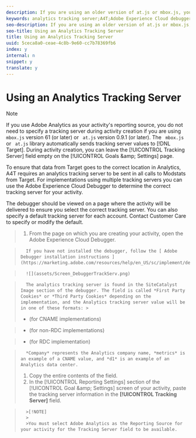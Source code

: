 ```yaml
---
description: If you are using an older version of at.js or mbox.js, you must specify an analytics tracking server for activities that use Analytics for Target (A4T).
keywords: analytics tracking server;A4T;Adobe Experience Cloud debugger;reporting source
seo-description: If you are using an older version of at.js or mbox.js, you must specify an analytics tracking server for activities that use Analytics for Target (A4T).
seo-title: Using an Analytics Tracking Server
title: Using an Analytics Tracking Server
uuid: 5ceca8a0-ceae-4c8b-9e60-cc7b78369fb6
index: y
internal: n
snippet: y
translate: y
---
```


# Using an Analytics Tracking Server


>[!NOTE]
>
>If you use Adobe Analytics as your activity's reporting source, you do not need to specify a tracking server during activity creation if you are using ` mbox.js` version 61 (or later) or ` at.js` version 0.9.1 (or later). The ` mbox.js` or ` at.js` library automatically sends tracking server values to [!DNL  Target]. During activity creation, you can leave the [!UICONTROL  Tracking Server] field empty on the [!UICONTROL  Goals &amp;amp; Settings] page. 



To ensure that data from Target goes to the correct location in Analytics, A4T requires an analytics tracking server to be sent in all calls to Modstats from Target. For implementations using multiple tracking servers you can use the Adobe Experience Cloud Debugger to determine the correct tracking server for your activity. 

The debugger should be viewed on a page where the activity will be delivered to ensure you select the correct tracking server. You can also specify a default tracking server for each account. Contact Customer Care to specify or modify the default. 

>1. From the page on which you are creating your activity, open the Adobe Experience Cloud Debugger.

>       If you have not installed the debugger, follow the [ Adobe Debugger installation instructions ](https://marketing.adobe.com/resources/help/en_US/sc/implement/debugger_install.html). 

>       ![](assets/Screen_DebuggerTrackServ.png) 

>       The analytics tracking server is found in the SiteCatalyst Image section of the debugger. The field is called *First Party Cookies* or *Third Party Cookies* depending on the implementation, and the Analytics tracking server value will be in one of these formats: >    
>    * (for CNAME implementations) 

>    * (for non-RDC implementations) 

>    * (for RDC implementation) 



>       *Company* represents the Analytics company name, *metrics* is an example of a CNAME value, and *d1* is an example of an Analytics data center. 
>1. Copy the entire contents of the field.
>1. In the [!UICONTROL  Reporting Settings] section of the [!UICONTROL  Goal &amp;amp; Settings] screen of your activity, paste the tracking server information in the **[!UICONTROL  Tracking Server]** field.


>       >[!NOTE]
>       >
>       >You must select Adobe Analytics as the Reporting Source for your activity for the Tracking Server field to be available.

